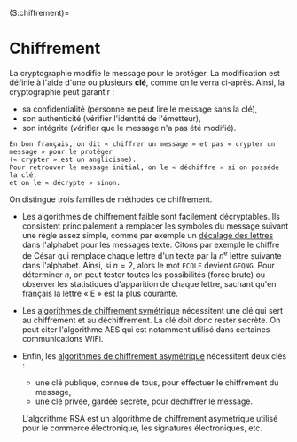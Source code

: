 (S:chiffrement)=
# Chiffrement

La cryptographie modifie le message pour le protéger.
La modification est définie à l'aide d'une ou plusieurs **clé**, comme on le verra ci-après.
Ainsi, la cryptographie peut garantir :
* sa confidentialité (personne ne peut lire le message sans la clé),
* son authenticité (vérifier l'identité de l'émetteur),
* son intégrité (vérifier que le message n'a pas été modifié).

```{note}
En bon français, on dit « chiffrer un message » et pas « crypter un message » pour le protéger
(« crypter » est un anglicisme).
Pour retrouver le message initial, on le « déchiffre » si on posséde la clé,
et on le « décrypte » sinon.
```

On distingue trois familles de méthodes de chiffrement.

* Les algorithmes de chiffrement faible sont facilement décryptables.
  Ils consistent principalement à remplacer les symboles du message suivant une règle assez simple,
  comme par exemple un [décalage des lettres](https://fr.wikipedia.org/wiki/Chiffrement_par_d%C3%A9calage) dans l'alphabet pour les messages texte.
  Citons par exemple le chiffre de César qui remplace chaque lettre d'un texte par la $n$<sup>e</sup> lettre suivante dans l'alphabet.
  Ainsi, si $n=2$, alors le mot `ECOLE` devient `GEQNG`.
  Pour déterminer $n$, on peut tester toutes les possibilités (force brute)
  ou observer les statistiques d'apparition de chaque lettre, sachant qu'en français la lettre « E » est la plus courante.
  
* Les [algorithmes de chiffrement symétrique](https://fr.wikipedia.org/wiki/Cryptographie_sym%C3%A9trique)
  nécessitent une clé qui sert au chiffrement et au déchiffrement.
  La clé doit donc rester secrète.
  On peut citer l'algorithme AES qui est notamment utilisé dans certaines communications WiFi.
  
* Enfin, les [algorithmes de chiffrement asymétrique](https://fr.wikipedia.org/wiki/Cryptographie_asym%C3%A9trique)
  nécessitent deux clés :
  - une clé publique, connue de tous, pour effectuer le chiffrement du message,
  - une clé privée, gardée secrète, pour déchiffrer le message.
  
  L'algorithme RSA est un algorithme de chiffrement asymétrique utilisé pour le commerce électronique, les signatures électroniques, etc.
